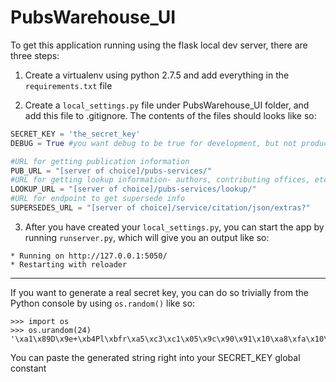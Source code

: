 PubsWarehouse_UI
================

To get this application running using the flask local dev server, there are three steps:

1. Create a virtualenv using python 2.7.5 and add everything in the `requirements.txt` file
 
2. Create a  `local_settings.py` file under PubsWarehouse_UI folder, and add this file to .gitignore.  The contents of the files should looks like so:

 ```python
 SECRET_KEY = 'the_secret_key'
 DEBUG = True #you want debug to be true for development, but not production

 #URL for getting publication information
 PUB_URL = "[server of choice]/pubs-services/"
 #URL for getting lookup information- authors, contributing offices, etc
 LOOKUP_URL = "[server of choice]/pubs-services/lookup/"
 #URL for endpoint to get supersede info
 SUPERSEDES_URL = "[server of choice]/service/citation/json/extras?"

```

3. After you have created your `local_settings.py`, you can start the app by running `runserver.py`, which will give you an output like so:

 ```
 * Running on http://127.0.0.1:5050/
 * Restarting with reloader
 ```
---

If you want to generate a real secret key, you can do so trivially from the Python console by using `os.random()` like so:

```
>>> import os
>>> os.urandom(24)
'\xa1\x89D\x9e+\xb4Pl\xbfr\xa5\xc3\xc1\x05\x9c\x90\x91\x10\xa8\xfa\x10\xe7r\x9e'

```
You can paste the generated string right into your SECRET_KEY global constant